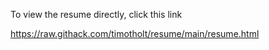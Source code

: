 To view the resume directly, click this link

https://raw.githack.com/timotholt/resume/main/resume.html

